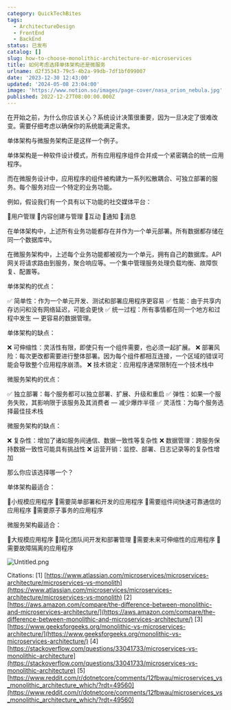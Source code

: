 ```yaml
---
category: QuickTechBites
tags:
  - ArchitectureDesign
  - FrontEnd
  - BackEnd
status: 已发布
catalog: []
slug: how-to-choose-monolithic-architecture-or-microservices
title: 如何考虑选择单体架构还是微服务
urlname: d2f35343-79c5-4b2a-99db-7df1bf099007
date: '2023-12-30 12:43:00'
updated: '2024-05-08 23:04:00'
image: 'https://www.notion.so/images/page-cover/nasa_orion_nebula.jpg'
published: 2022-12-27T08:00:00.000Z
---
```


在开始之前，为什么你应该关心？系统设计决策很重要，因为一旦决定了很难改变。需要仔细考虑以确保你的系统能满足需求。


单体架构与微服务架构正是这样一个例子。


单体架构是一种软件设计模式，所有应用程序组件合并成一个紧密耦合的统一应用程序。


而在微服务设计中，应用程序的组件被构建为一系列松散耦合、可独立部署的服务。每个服务对应一个特定的业务功能。


例如，假设我们有一个具有以下功能的社交媒体平台：


🔸用户管理
🔸内容创建与管理
🔸互动
🔸通知
🔸消息


在单体架构中，上述所有业务功能都存在并作为一个单元部署。所有数据都存储在同一个数据库中。


在微服务架构中，上述每个业务功能都被视为一个单元，拥有自己的数据库。API 网关将请求路由到服务，聚合响应等。一个集中管理服务处理负载均衡、故障恢复、配置等。


单体架构的优点：


✅ 简单性：作为一个单元开发、测试和部署应用程序更容易
✅ 性能：由于共享内存访问和没有网络延迟，可能会更快
✅ 统一过程：所有事情都在同一个地方和过程中发生 — 更容易的数据管理。


单体架构的缺点：


❌ 可伸缩性：灵活性有限，即使只有一个组件需要，也必须一起扩展。
❌ 部署风险：每次更改都需要进行整体部署。因为每个组件都相互连接，一个区域的错误可能会导致整个应用程序崩溃。
❌ 技术锁定：应用程序通常限制在一个技术栈中


微服务架构的优点：


✅ 独立部署：每个服务都可以独立部署、扩展、升级和重启
✅ 弹性：如果一个服务失败，其影响限于该服务及其消费者 — 减少爆炸半径
✅ 灵活性：为每个服务选择最佳技术栈


微服务架构的缺点：


❌ 复杂性：增加了诸如服务间通信、数据一致性等复杂性
❌ 数据管理：跨服务保持数据一致性可能具有挑战性
❌ 运营开销：监控、部署、日志记录等的复杂性增加


那么你应该选择哪一个？


单体架构最适合：


🔹小规模应用程序
🔹需要简单部署和开发的应用程序
🔹需要组件间快速可靠通信的应用程序
🔹需要原子事务的应用程序


微服务架构最适合：


🔸大规模应用程序
🔸简化团队间开发和部署管理
🔸需要未来可伸缩性的应用程序
🔸需要故障隔离的应用程序


![Untitled.png](https://prod-files-secure.s3.us-west-2.amazonaws.com/5d24fe63-e567-4804-86f9-9fdc62e13082/8d149051-cc00-4198-a3d7-e00805eb8f9e/Untitled.png?X-Amz-Algorithm=AWS4-HMAC-SHA256&X-Amz-Content-Sha256=UNSIGNED-PAYLOAD&X-Amz-Credential=ASIAZI2LB466UAXJF55U%2F20250417%2Fus-west-2%2Fs3%2Faws4_request&X-Amz-Date=20250417T054014Z&X-Amz-Expires=3600&X-Amz-Security-Token=IQoJb3JpZ2luX2VjEM3%2F%2F%2F%2F%2F%2F%2F%2F%2F%2FwEaCXVzLXdlc3QtMiJIMEYCIQDj1PDJQP8StT9AJkJx7idamZGhABW5dBYoAC0w590lFwIhAO3pYBUaMxEbfuqzWctAmbhnRNN5uKGIL%2Bl24gRysLJwKv8DCFYQABoMNjM3NDIzMTgzODA1IgxhSIdRwnBJ%2F7CGeukq3AOThuyjZtl7eMhBmEraLpLZZveRVuczccaI%2F9n2S7%2FM4U4tHZT4Nnxpnpqo%2FrWRrz%2Bftdq9VlhDNEcO9Gx2E0pgxR2akYN012XUotXz5Lc%2FKLZGmTBPeVVNwGwHgiEr%2FYfV74XfR2fiiLbvyX%2FMf%2FXLQ0MXfU07e0KMEb0SxlIj1x9%2BHBnGBTUZF8Z%2Fp2zDgYGL01Rafb2yTL0jpsQyNrjiarbnkoAxL9SHTepgaB235I7Ak9jBatHTCK7DF2YgLh5%2B0XzC38q93Dc8yfqsomx1cNmcMNpaBklSlHNmpMHqaJn2zlZ3Bb6aJRlOqg2OJtsdFLrp0KQM3J9cuPsiwfvp98rfdSKxr7kWZ8gMU%2FZPoiZEA5%2FtNRSxO2ZA1yVve2eb%2BE66EuYFxANOMsC2E9ynmgvfLNHdlhg2x0nak%2FixWKrwUx3UJxQLZ0dIZ3ruoiiZ%2BhV2xOtkr%2BRrdcQaIETSgL%2FR%2BziaTLpwPuoWE24vN4qSIZTPMwNUR3ESq9qtYc5139ZEMy93bODhjRnXuOkFikFyNf6bob2OYxQTcdXphB4fnNxYO0w8F6KqWb57VvT%2Bmn%2FGh5RwNigHipVle1%2Bv8HdjxHjE2J5GZajMuHdvHWY4r0GFCRrgcT7nzjCPmILABjqkAQM11l0KdSVc2QeXUvpvdHWvO%2BYUgpH8oGeVzhPHY91fepaWrMWZl6fIS3bAnShpq0pKQujrbGca%2Brbw5rtWakh%2FeK4zZ2mxXsoA7fWAy1EqiQKupIhahQ2GvwG1tn0pCxjRp2d8r1QV2TyYYGXqwuUp1wmoon0fDOQWir94QO3VvLF7T8%2FcZhVIM5ipVOvbjF5Qfhz3UGdbarOm6gCklq3jeg3X&X-Amz-Signature=946114f08997a0c16fdaddfd8ffce34be4a12caa5ca3d1256579a98251706204&X-Amz-SignedHeaders=host&x-id=GetObject)


Citations:
[1] [https://www.atlassian.com/microservices/microservices-architecture/microservices-vs-monolith](https://www.atlassian.com/microservices/microservices-architecture/microservices-vs-monolith)
[2] [https://aws.amazon.com/compare/the-difference-between-monolithic-and-microservices-architecture/](https://aws.amazon.com/compare/the-difference-between-monolithic-and-microservices-architecture/)
[3] [https://www.geeksforgeeks.org/monolithic-vs-microservices-architecture/](https://www.geeksforgeeks.org/monolithic-vs-microservices-architecture/)
[4] [https://stackoverflow.com/questions/33041733/microservices-vs-monolithic-architecture](https://stackoverflow.com/questions/33041733/microservices-vs-monolithic-architecture)
[5] [https://www.reddit.com/r/dotnetcore/comments/12fbwau/microservices_vs_monolithic_architecture_which/?rdt=49560](https://www.reddit.com/r/dotnetcore/comments/12fbwau/microservices_vs_monolithic_architecture_which/?rdt=49560)

